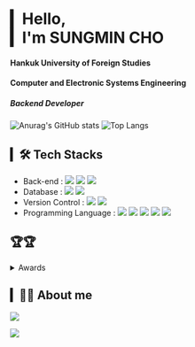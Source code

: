 # ▎Hello,<br>▎I'm SUNGMIN CHO
#### Hankuk University of Foreign Studies
#### Computer and Electronic Systems Engineering 
##### Backend Developer
  
![Anurag's GitHub stats](https://github-readme-stats-sand-six-91.vercel.app/api?username=sungmin306&show_icons=true&count_private=true&line_height=24&theme=material-palenight&hide=stars)
![Top Langs](https://github-readme-stats.vercel.app/api/top-langs/?username=sungmin306&layout=compact&theme=material-palenight)


## ▎🛠 Tech Stacks
- Back-end : <span><img src="https://img.shields.io/badge/Spring_Boot-6DB33F?style=for-the-badge&logo=springboot&logoColor=white"/></span>
<span><img src="https://img.shields.io/badge/DJANGO-092E20?style=for-the-badge&logo=Django&logoColor=white"/></span>
<span><img src="https://img.shields.io/badge/Node.js-339933?style=for-the-badge&logo=Node.js&logoColor=white"/></span>
- Database : <span><img src="https://img.shields.io/badge/MySQL-4479A1?style=for-the-badge&logo=MySQL&logoColor=white"/></span>
<span><img src="https://img.shields.io/badge/MongoDB-47A248?style=for-the-badge&logo=MongoDB&logoColor=white"/></span><br/>
- Version Control : <span><img src="https://img.shields.io/badge/Git-f05032?style=for-the-badge&logo=git&logoColor=white"/></span>
<span><img src="https://img.shields.io/badge/GitHub-181717?style=for-the-badge&logo=github&logoColor=white"/></span>
- Programming Language : <span><img src="https://img.shields.io/badge/Java-ED8B00?style=for-the-badge&logo=openjdk&logoColor=white"/></span>
<span><img src="https://img.shields.io/badge/Python3-3776AB?style=for-the-badge&logo=python&logoColor=white"/></span>
<span><img src="https://img.shields.io/badge/JavaScript-F7DF1E?style=for-the-badge&logo=javascript&logoColor=black"/></span>
<span><img src="https://img.shields.io/badge/C-A8B9CC?style=for-the-badge&logo=c&logoColor=white"/></span>
<span><img src="https://img.shields.io/badge/C++-00599C?style=for-the-badge&logo=c++&logoColor=white"/></span>


## 🏆🏆
<details>
<summary>Awards</summary>
<ul>
  <a href="https://github.com/sungmin306/dognose_recognition_management_service">강아지 비문인식을 활용한 반려동물 앱</a><br>
  <a href="https://github.com/sungmin306/Avg26_Personal_Color_Performance">사람 감정인식을 통한 무대 배경 웹</a>
</ul>
</details>

## ▎🧑‍💻 About me
<a href="https://gongrogramming.tistory.com/"><img src="https://img.shields.io/badge/Blog-000000?style=for-the-badge&logo=Tistory&logoColor=white"/></a>
<div title="another03067@gmail.com">
<a href="https://mail.google.com/mail/u/0/?tab=rm&ogbl#inbox?compose=CllgCJvnrrXTcvDlJLgnDpQCXlcdPMkMCzxVnQHBlsZVRTJpNtmKHTbcQXRrQvtcfRfTHMksnjB"><img src="https://img.shields.io/badge/Gmail-D14836?style=for-the-badge&logo=gmail&logoColor=white"/></a>



<!--
BOJ RANKING
<br>
[![Solved.ac 프로필](http://mazassumnida.wtf/api/v2/generate_badge?boj=chorapael)](https://solved.ac/유저네임)
-->




<!--
## ▎🧑‍💻 Portfolio Notion
- ### [Sungmin-Cho](https://www.notion.so/s-study-blog-fc4593ee7c9d433f8220b428efb16f15?pvs=4)
-->




<!--
**sungmin306/sungmin306** is a ✨ _special_ ✨ repository because its `README.md` (this file) appears on your GitHub profile.

Here are some ideas to get you started:

- 🔭 I’m currently working on ...
- 🌱 I’m currently learning ...
- 👯 I’m looking to collaborate on ...
- 🤔 I’m looking for help with ...
- 💬 Ask me about ...
- 📫 How to reach me: ...
- 😄 Pronouns: ...
- ⚡ Fun fact: ...
-->

